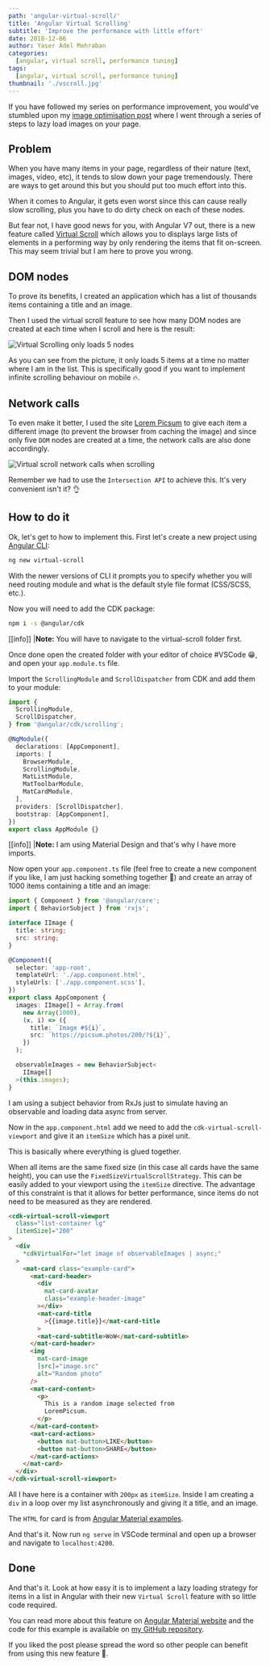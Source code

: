 ```yaml
---
path: 'angular-virtual-scroll/'
title: 'Angular Virtual Scrolling'
subtitle: 'Improve the performance with little effort'
date: 2018-12-06
author: Yaser Adel Mehraban
categories:
  [angular, virtual scroll, performance tuning]
tags:
  [angular, virtual scroll, performance tuning]
thumbnail: './vscroll.jpg'
---
```


If you have followed my series on performance improvement, you would've stumbled upon my [image optimisation post](/blog/2018/11/10/web-perf-4) where I went through a series of steps to lazy load images on your page.

<!--more-->

## Problem

When you have many items in your page, regardless of their nature (text, images, video, etc), it tends to slow down your page tremendously. There are ways to get around this but you should put too much effort into this.

When it comes to Angular, it gets even worst since this can cause really slow scrolling, plus you have to do dirty check on each of these nodes.

But fear not, I have good news for you, with Angular V7 out, there is a new feature called [Virtual Scroll](https://material.angular.io/cdk/scrolling/overview) which allows you to displays large lists of elements in a performing way by only rendering the items that fit on-screen. This may seem trivial but I am here to prove you wrong.

## DOM nodes

To prove its benefits, I created an application which has a list of thousands items containing a title and an image.

Then I used the virtual scroll feature to see how many DOM nodes are created at each time when I scroll and here is the result:

![Virtual Scrolling only loads 5 nodes](./vscrolldom.gif)

As you can see from the picture, it only loads 5 items at a time no matter where I am in the list. This is specifically good if you want to implement infinite scrolling behaviour on mobile 🔥.

## Network calls

To even make it better, I used the site [Lorem Picsum](https://picsum.photos/) to give each item a different image (to prevent the browser from caching the image) and since only five `DOM` nodes are created at a time, the network calls are also done accordingly.

![Virtual scroll network calls when scrolling](./vscrollnetcall.gif)

Remember we had to use the `Intersection API` to achieve this. It's very convenient isn't it? 👌

## How to do it

Ok, let's get to how to implement this. First let's create a new project using [Angular CLI](https://cli.angular.io/):

```bash
ng new virtual-scroll
```

With the newer versions of CLI it prompts you to specify whether you will need routing module and what is the default style file format (CSS/SCSS, etc.).

Now you will need to add the CDK package:

```bash
npm i -s @angular/cdk
```

[[info]]
|**Note:** You will have to navigate to the virtual-scroll folder first.

Once done open the created folder with your editor of choice #VSCode 😁, and open your `app.module.ts` file.

Import the `ScrollingModule` and `ScrollDispatcher` from CDK and add them to your module:

```ts
import {
  ScrollingModule,
  ScrollDispatcher,
} from '@angular/cdk/scrolling';

@NgModule({
  declarations: [AppComponent],
  imports: [
    BrowserModule,
    ScrollingModule,
    MatListModule,
    MatToolbarModule,
    MatCardModule,
  ],
  providers: [ScrollDispatcher],
  bootstrap: [AppComponent],
})
export class AppModule {}
```

[[info]]
|**Note:** I am using Material Design and that's why I have more imports.

Now open your `app.component.ts` file (feel free to create a new component if you like, I am just hacking something together 🤷‍) and create an array of 1000 items containing a title and an image:

```ts
import { Component } from '@angular/core';
import { BehaviorSubject } from 'rxjs';

interface IImage {
  title: string;
  src: string;
}

@Component({
  selector: 'app-root',
  templateUrl: './app.component.html',
  styleUrls: ['./app.component.scss'],
})
export class AppComponent {
  images: IImage[] = Array.from(
    new Array(1000),
    (x, i) => ({
      title: `Image #${i}`,
      src: `https://picsum.photos/200/?${i}`,
    })
  );

  observableImages = new BehaviorSubject<
    IImage[]
  >(this.images);
}
```

I am using a subject behavior from RxJs just to simulate having an observable and loading data async from server.

Now in the `app.component.html` add we need to add the `cdk-virtual-scroll-viewport` and give it an `itemSize` which has a pixel unit.

This is basically where everything is glued together.

When all items are the same fixed size (in this case all cards have the same height), you can use the `FixedSizeVirtualScrollStrategy`. This can be easily added to your viewport using the `itemSize` directive. The advantage of this constraint is that it allows for better performance, since items do not need to be measured as they are rendered.

```html
<cdk-virtual-scroll-viewport
  class="list-container lg"
  [itemSize]="200"
>
  <div
    *cdkVirtualFor="let image of observableImages | async;"
  >
    <mat-card class="example-card">
      <mat-card-header>
        <div
          mat-card-avatar
          class="example-header-image"
        ></div>
        <mat-card-title
          >{{image.title}}</mat-card-title
        >
        <mat-card-subtitle>WoW</mat-card-subtitle>
      </mat-card-header>
      <img
        mat-card-image
        [src]="image.src"
        alt="Random photo"
      />
      <mat-card-content>
        <p>
          This is a random image selected from
          LoremPicsum.
        </p>
      </mat-card-content>
      <mat-card-actions>
        <button mat-button>LIKE</button>
        <button mat-button>SHARE</button>
      </mat-card-actions>
    </mat-card>
  </div>
</cdk-virtual-scroll-viewport>
```

All I have here is a container with `200px` as `itemSize`. Inside I am creating a `div` in a loop over my list asynchronously and giving it a title, and an image.

The `HTML` for card is from [Angular Material examples](https://material.angular.io/components/card/examples).

And that's it. Now run `ng serve` in VSCode terminal and open up a browser and navigate to `localhost:4200`.

## Done

And that's it. Look at how easy it is to implement a lazy loading strategy for items in a list in Angular with their new `Virtual Scroll` feature with so little code required.

You can read more about this feature on [Angular Material website](https://material.angular.io/cdk/scrolling/overview) and the code for this example is available on [my GitHub repository]().

If you liked the post please spread the word so other people can benefit from using this new feature 🙏.
